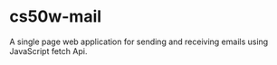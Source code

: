 # cs50w-mail
A single page web application for sending and receiving emails using JavaScript fetch Api.
